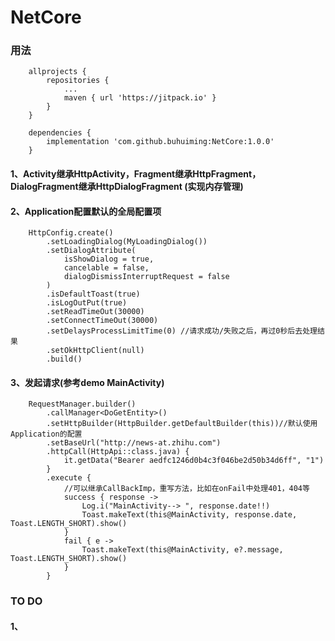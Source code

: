 # NetCore

### 用法

        allprojects {
            repositories {
                ...
                maven { url 'https://jitpack.io' }
            }
        }

        dependencies {
            implementation 'com.github.buhuiming:NetCore:1.0.0'
        }

#### 1、Activity继承HttpActivity，Fragment继承HttpFragment，DialogFragment继承HttpDialogFragment (实现内存管理)

#### 2、Application配置默认的全局配置项
        HttpConfig.create()
            .setLoadingDialog(MyLoadingDialog())
            .setDialogAttribute(
                isShowDialog = true,
                cancelable = false,
                dialogDismissInterruptRequest = false
            )
            .isDefaultToast(true)
            .isLogOutPut(true)
            .setReadTimeOut(30000)
            .setConnectTimeOut(30000)
            .setDelaysProcessLimitTime(0) //请求成功/失败之后，再过0秒后去处理结果
            .setOkHttpClient(null)
            .build()
#### 3、发起请求(参考demo MainActivity)

        RequestManager.builder()
            .callManager<DoGetEntity>()
            .setHttpBuilder(HttpBuilder.getDefaultBuilder(this))//默认使用Application的配置
            .setBaseUrl("http://news-at.zhihu.com")
            .httpCall(HttpApi::class.java) {
                it.getData("Bearer aedfc1246d0b4c3f046be2d50b34d6ff", "1")
            }
            .execute {
                //可以继承CallBackImp，重写方法，比如在onFail中处理401，404等
                success { response ->
                    Log.i("MainActivity--> ", response.date!!)
                    Toast.makeText(this@MainActivity, response.date, Toast.LENGTH_SHORT).show()
                }
                fail { e ->
                    Toast.makeText(this@MainActivity, e?.message, Toast.LENGTH_SHORT).show()
                }
            }

### TO DO

#### 1、
